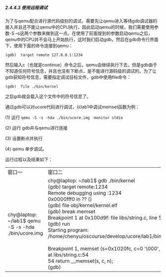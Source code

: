 
##### 2.4.4.3 使用远程调试

为了与qemu配合进行源代码级别的调试，需要先让qemu进入等待gdb调试器的接入并且还不能让qemu中的CPU执行，因此启动qemu的时候，我们需要使用参数-S –s这两个参数来做到这一点。在使用了前面提到的参数启动qemu之后，qemu中的CPU并不会马上开始执行，这时我们启动gdb，然后在gdb命令行界面下，使用下面的命令连接到qemu：

	(gdb)  target remote 127.0.0.1:1234

然后输入c（也就是continue）命令之后，qemu会继续执行下去，但是gdb由于不知道任何符号信息，并且也没有下断点，是不能进行源码级的调试的。为了让gdb获知符号信息，需要指定调试目标文件，gdb中使用file命令：

	(gdb)  file ./bin/kernel

之后gdb就会载入这个文件中的符号信息了。

通过gdb可以对ucore代码进行调试，以lab1中调试memset函数为例：

(1)  运行 `qemu -S -s -hda ./bin/ucore.img -monitor stdio`

(2)  运行 gdb并与qemu进行连接

(3)  设置断点并执行

(4)  qemu 单步调试。

运行过程以及结果如下：

<table>
<tr><td>窗口一</td><td>窗口二</td>
<tr>
<td>
chy@laptop: ~/lab1$ qemu -S  -s -hda ./bin/ucore.img 
</td>
<td>
chy@laptop: ~/lab1$ gdb ./bin/kernel<br>
(gdb) target remote:1234<br>
Remote debugging using :1234<br>
0x0000fff0 in ?? ()<br>
(gdb) file obj/kernel/kernel.elf<br>
(gdb) break memset<br>
Breakpoint 1 at 0x100d9f: file libs/string.c, line 54. <br>
(gdb) run<br>
Starting program: /home/chenyu/oscourse/develop/ucore/lab1/bin/kernel <br>
 <br>
Breakpoint 1, memset (s=0x1020fc, c=0 '\000', n=12) at libs/string.c:54<br>
54                return __memset(s, c, n); <br>
(gdb)
</td>
</tr></table>
